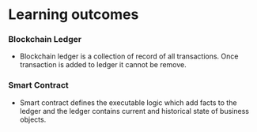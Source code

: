 # Learning outcomes

### Blockchain Ledger
- Blockchain ledger is a collection of record of all transactions. Once transaction is added to ledger it cannot be remove.
### Smart Contract
- Smart contract defines the executable logic which add facts to the ledger and the ledger contains current and historical state of business objects.

